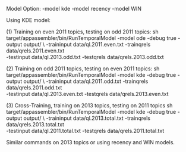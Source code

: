 Model Option:
-model kde
-model recency
-model WIN

Using KDE model:

(1) Training on even 2011 topics, testing on odd 2011 topics:
sh target/appassembler/bin/RunTemporalModel -model ode -debug true -output output/ \ 
-traininput data/ql.2011.even.txt -trainqrels data/qrels.2011.even.txt \
-testinput data/ql.2013.odd.txt -testqrels data/qrels.2013.odd.txt

(2) Training on odd 2011 topics, testing on even 2011 topics:
sh target/appassembler/bin/RunTemporalModel -model kde -debug true -output output/ \ 
-traininput data/ql.2011.odd.txt -trainqrels data/qrels.2011.odd.txt \
-testinput data/ql.2013.even.txt -testqrels data/qrels.2013.even.txt 

(3) Cross-Training, training on 2013 topics, testing on 2011 topics
sh target/appassembler/bin/RunTemporalModel -model kde -debug true -output output/ \ 
-traininput data/ql.2013.total.txt -trainqrels data/qrels.2013.total.txt \
-testinput data/ql.2011.total.txt -testqrels data/qrels.2011.total.txt 

Similar commands on 2013 topics or using recency and WIN models.


